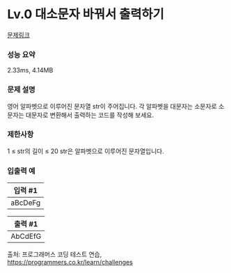 <h1>Lv.0 대소문자 바꿔서 출력하기</h1>

[문제링크](https://school.programmers.co.kr/learn/courses/30/lessons/181951)

### 성능 요약
2.33ms, 4.14MB

### 문제 설명
영어 알파벳으로 이루어진 문자열 str이 주어집니다. 각 알파벳을 대문자는 소문자로 소문자는 대문자로 변환해서 출력하는 코드를 작성해 보세요.

### 제한사항
1 ≤ str의 길이 ≤ 20
str은 알파벳으로 이루어진 문자열입니다.

### 입출력 예
|입력 #1|
|---|
|aBcDeFg|

|출력 #1|
|---|
|AbCdEfG|

출처: 프로그래머스 코딩 테스트 연습, https://programmers.co.kr/learn/challenges

